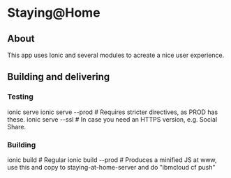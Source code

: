 # Staying@Home
## About
This app uses Ionic and several modules to acreate a nice user experience.


## Building and delivering
### Testing
ionic serve
ionic serve --prod  # Requires stricter directives, as PROD has these.
ionic serve --ssl # In case you need an HTTPS version, e.g. Social Share.
### Building
ionic build # Regular
ionic build --prod  # Produces a minified JS at www, use this and copy to staying-at-home-server and do "ibmcloud cf push"
